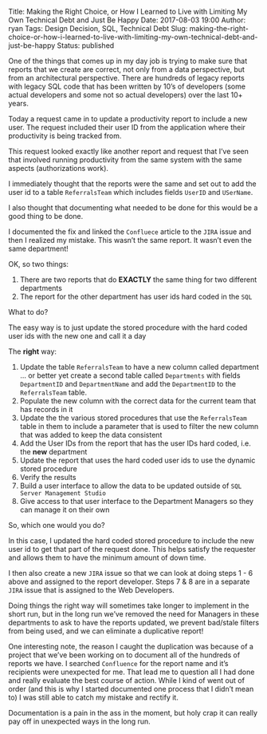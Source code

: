 Title: Making the Right Choice, or How I Learned to Live with Limiting My Own Technical Debt and Just Be Happy
Date: 2017-08-03 19:00
Author: ryan
Tags: Design Decision, SQL, Technical Debt
Slug: making-the-right-choice-or-how-i-learned-to-live-with-limiting-my-own-technical-debt-and-just-be-happy
Status: published

One of the things that comes up in my day job is trying to make sure that reports that we create are correct, not only from a data perspective, but from an architectural perspective. There are hundreds of legacy reports with legacy SQL code that has been written by 10’s of developers (some actual developers and some not so actual developers) over the last 10+ years.

Today a request came in to update a productivity report to include a new user. The request included their user ID from the application where their productivity is being tracked from.

This request looked exactly like another report and request that I’ve seen that involved running productivity from the same system with the same aspects (authorizations work).

I immediately thought that the reports were the same and set out to add the user id to a table `ReferralsTeam` which includes fields `UserID` and `USerName`.

I also thought that documenting what needed to be done for this would be a good thing to be done.

I documented the fix and linked the `Confluece` article to the `JIRA` issue and then I realized my mistake. This wasn’t the same report. It wasn’t even the same department!

OK, so two things:

1.  There are two reports that do **EXACTLY** the same thing for two different departments
2.  The report for the other department has user ids hard coded in the `SQL`

What to do?

The easy way is to just update the stored procedure with the hard coded user ids with the new one and call it a day

The **right** way:

1.  Update the table `ReferralsTeam` to have a new column called department ... or better yet create a second table called `Departments` with fields `DepartmentID` and `DepartmentName` and add the `DepartmentID` to the `ReferralsTeam` table.
2.  Populate the new column with the correct data for the current team that has records in it
3.  Update the the various stored procedures that use the `ReferralsTeam` table in them to include a parameter that is used to filter the new column that was added to keep the data consistent
4.  Add the User IDs from the report that has the user IDs hard coded, i.e. the **new** department
5.  Update the report that uses the hard coded user ids to use the dynamic stored procedure
6.  Verify the results
7.  Build a user interface to allow the data to be updated outside of `SQL Server Management Studio`
8.  Give access to that user interface to the Department Managers so they can manage it on their own

So, which one would you do?

In this case, I updated the hard coded stored procedure to include the new user id to get that part of the request done. This helps satisfy the requester and allows them to have the minimum amount of down time.

I then also create a new `JIRA` issue so that we can look at doing steps 1 - 6 above and assigned to the report developer. Steps 7 & 8 are in a separate `JIRA` issue that is assigned to the Web Developers.

Doing things the right way will sometimes take longer to implement in the short run, but in the long run we’ve removed the need for Managers in these departments to ask to have the reports updated, we prevent bad/stale filters from being used, and we can eliminate a duplicative report!

One interesting note, the reason I caught the duplication was because of a project that we’ve been working on to document all of the hundreds of reports we have. I searched `Confluence` for the report name and it’s recipients were unexpected for me. That lead me to question all I had done and really evaluate the best course of action. While I kind of went out of order (and this is why I started documented one process that I didn’t mean to) I was still able to catch my mistake and rectify it.

Documentation is a pain in the ass in the moment, but holy crap it can really pay off in unexpected ways in the long run.
